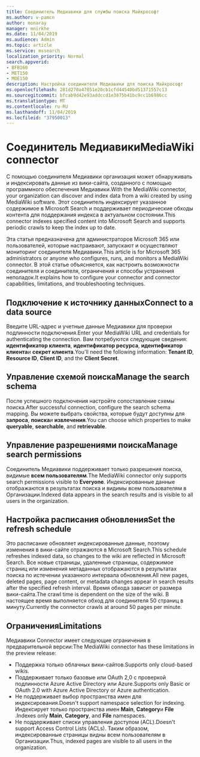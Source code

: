 ```yaml
---
title: Соединитель Медиавики для службы поиска Майкрософт
ms.author: v-pamcn
author: monaray
manager: mnirkhe
ms.date: 11/04/2019
ms.audience: Admin
ms.topic: article
ms.service: mssearch
localization_priority: Normal
search.appverid:
- BFB160
- MET150
- MOE150
description: Настройка соединителя Медиавики для поиска Майкрософт
ms.openlocfilehash: 281d270a47051e20cb1cfd44540bd51371557c13
ms.sourcegitcommit: bfcab9d42e93addccd1e3875b41bc9cc1b6986cc
ms.translationtype: MT
ms.contentlocale: ru-RU
ms.lasthandoff: 11/04/2019
ms.locfileid: "37950013"
---
```

# <a name="mediawiki-connector"></a><span data-ttu-id="40c82-103">Соединитель Медиавики</span><span class="sxs-lookup"><span data-stu-id="40c82-103">MediaWiki connector</span></span>

<span data-ttu-id="40c82-104">С помощью соединителя Медиавики организация может обнаруживать и индексировать данные из вики-сайта, созданного с помощью программного обеспечения Медиавики.</span><span class="sxs-lookup"><span data-stu-id="40c82-104">With the MediaWiki connector, your organization can discover and index data from a wiki created by using MediaWiki software.</span></span> <span data-ttu-id="40c82-105">Этот соединитель индексирует указанное содержимое в Microsoft Search и поддерживает периодические обходы контента для поддержания индекса в актуальном состоянии.</span><span class="sxs-lookup"><span data-stu-id="40c82-105">This connector indexes specified content into Microsoft Search and supports periodic crawls to keep the index up to date.</span></span>

<span data-ttu-id="40c82-106">Эта статья предназначена для администраторов Microsoft 365 или пользователей, которые настраивают, запускают и осуществляют мониторинг соединителя Медиавики.</span><span class="sxs-lookup"><span data-stu-id="40c82-106">This article is for Microsoft 365 administrators or anyone who configures, runs, and monitors a MediaWiki connector.</span></span> <span data-ttu-id="40c82-107">В этой статье объясняется, как настроить возможности соединителя и соединителя, ограничения и способы устранения неполадок.</span><span class="sxs-lookup"><span data-stu-id="40c82-107">It explains how to configure your connector and connector capabilities, limitations, and troubleshooting techniques.</span></span>

## <a name="connect-to-a-data-source"></a><span data-ttu-id="40c82-108">Подключение к источнику данных</span><span class="sxs-lookup"><span data-stu-id="40c82-108">Connect to a data source</span></span>
<span data-ttu-id="40c82-109">Введите URL-адрес и учетные данные Медиавики для проверки подлинности подключения.</span><span class="sxs-lookup"><span data-stu-id="40c82-109">Enter your MediaWiki URL and credentials for authenticating the connection.</span></span> <span data-ttu-id="40c82-110">Вам потребуются следующие сведения: **идентификатор клиента**, **идентификатор ресурса**, **идентификатор клиента**и **секрет клиента**.</span><span class="sxs-lookup"><span data-stu-id="40c82-110">You'll need the following information: **Tenant ID**, **Resource ID**, **Client ID**, and the **Client Secret**.</span></span>

## <a name="manage-the-search-schema"></a><span data-ttu-id="40c82-111">Управление схемой поиска</span><span class="sxs-lookup"><span data-stu-id="40c82-111">Manage the search schema</span></span>
<span data-ttu-id="40c82-112">После успешного подключения настройте сопоставление схемы поиска.</span><span class="sxs-lookup"><span data-stu-id="40c82-112">After successful connection, configure the search schema mapping.</span></span> <span data-ttu-id="40c82-113">Вы можете выбрать свойства, которые будут доступны для **запроса**, **поиска**и **извлечения**.</span><span class="sxs-lookup"><span data-stu-id="40c82-113">You can choose which properties to make **queryable**, **searchable**, and **retrievable**.</span></span>

## <a name="manage-search-permissions"></a><span data-ttu-id="40c82-114">Управление разрешениями поиска</span><span class="sxs-lookup"><span data-stu-id="40c82-114">Manage search permissions</span></span>
<span data-ttu-id="40c82-115">Соединитель Медиавики поддерживает только разрешения поиска, видимые **всем пользователям**.</span><span class="sxs-lookup"><span data-stu-id="40c82-115">The MediaWiki connector only supports search permissions visible to **Everyone**.</span></span> <span data-ttu-id="40c82-116">Индексированные данные отображаются в результатах поиска и видимы всем пользователям в Организации.</span><span class="sxs-lookup"><span data-stu-id="40c82-116">Indexed data appears in the search results and is visible to all users in the organization.</span></span>

## <a name="set-the-refresh-schedule"></a><span data-ttu-id="40c82-117">Настройка расписания обновления</span><span class="sxs-lookup"><span data-stu-id="40c82-117">Set the refresh schedule</span></span> 
<span data-ttu-id="40c82-118">Это расписание обновляет индексированные данные, поэтому изменения в вики-сайте отражаются в Microsoft Search.</span><span class="sxs-lookup"><span data-stu-id="40c82-118">This schedule refreshes indexed data, so changes to the wiki are reflected in Microsoft Search.</span></span> <span data-ttu-id="40c82-119">Все новые страницы, удаленные страницы, содержимое страниц или изменения метаданных отображаются в результатах поиска по истечении указанного интервала обновления.</span><span class="sxs-lookup"><span data-stu-id="40c82-119">All new pages, deleted pages, page content, or metadata changes appear in search results after the specified refresh interval.</span></span> <span data-ttu-id="40c82-120">Время обхода зависит от размера вики-сайта.</span><span class="sxs-lookup"><span data-stu-id="40c82-120">The crawl time is dependent on the size of the wiki.</span></span> <span data-ttu-id="40c82-121">В настоящее время выполняется обход для соединителя 50 страниц в минуту.</span><span class="sxs-lookup"><span data-stu-id="40c82-121">Currently the connector crawls at around 50 pages per minute.</span></span>

## <a name="limitations"></a><span data-ttu-id="40c82-122">Ограничения</span><span class="sxs-lookup"><span data-stu-id="40c82-122">Limitations</span></span> 
<span data-ttu-id="40c82-123">Медиавики Connector имеет следующие ограничения в предварительной версии:</span><span class="sxs-lookup"><span data-stu-id="40c82-123">The MediaWiki connector has these limitations in the preview release:</span></span>
* <span data-ttu-id="40c82-124">Поддержка только облачных вики-сайтов.</span><span class="sxs-lookup"><span data-stu-id="40c82-124">Supports only cloud-based wikis.</span></span>
* <span data-ttu-id="40c82-125">Поддерживает только базовые или OAuth 2,0 с проверкой подлинности Azure Active Directory или Azure.</span><span class="sxs-lookup"><span data-stu-id="40c82-125">Supports only Basic or OAuth 2.0 with Azure Active Directory or Azure authentication.</span></span>
* <span data-ttu-id="40c82-126">Не поддерживает выбор пространства имен для индексирования.</span><span class="sxs-lookup"><span data-stu-id="40c82-126">Doesn't support namespace selection for indexing.</span></span> <span data-ttu-id="40c82-127">Индексирует только пространства имен **Main**, **Category**и **File** .</span><span class="sxs-lookup"><span data-stu-id="40c82-127">Indexes only **Main**, **Category**, and **File** namespaces.</span></span>
* <span data-ttu-id="40c82-128">Не поддерживает списки управления доступом (ACL).</span><span class="sxs-lookup"><span data-stu-id="40c82-128">Doesn't support Access Control Lists (ACLs).</span></span> <span data-ttu-id="40c82-129">Таким образом, индексированные страницы видны всем пользователям в Организации.</span><span class="sxs-lookup"><span data-stu-id="40c82-129">Thus, indexed pages are visible to all users in the organization.</span></span>
